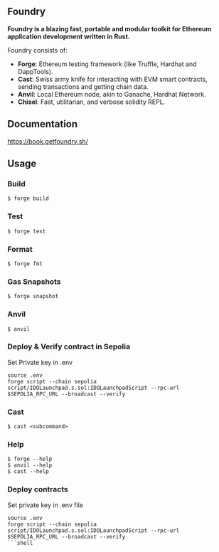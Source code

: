 ## Foundry

**Foundry is a blazing fast, portable and modular toolkit for Ethereum application development written in Rust.**

Foundry consists of:

-   **Forge**: Ethereum testing framework (like Truffle, Hardhat and DappTools).
-   **Cast**: Swiss army knife for interacting with EVM smart contracts, sending transactions and getting chain data.
-   **Anvil**: Local Ethereum node, akin to Ganache, Hardhat Network.
-   **Chisel**: Fast, utilitarian, and verbose solidity REPL.

## Documentation

https://book.getfoundry.sh/

## Usage

### Build

```shell
$ forge build
```

### Test

```shell
$ forge test
```

### Format

```shell
$ forge fmt
```

### Gas Snapshots

```shell
$ forge snapshot
```

### Anvil

```shell
$ anvil
```

### Deploy & Verify contract in Sepolia
Set Private key in .env
```shell
source .env
forge script --chain sepolia script/IDOLaunchpad.s.sol:IDOLaunchpadScript --rpc-url $SEPOLIA_RPC_URL --broadcast --verify
```

### Cast

```shell
$ cast <subcommand>
```

### Help

```shell
$ forge --help
$ anvil --help
$ cast --help
```

### Deploy contracts
Set private key in .env file
```shell
source .env
forge script --chain sepolia script/IDOLaunchpad.s.sol:IDOLaunchpadScript --rpc-url $SEPOLIA_RPC_URL --broadcast --verify
```shell